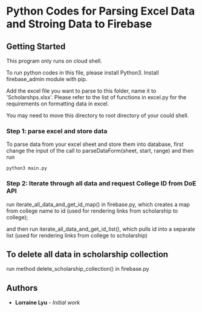 # Python Codes for Parsing Excel Data and Stroing Data to Firebase


## Getting Started

This program only runs on cloud shell.

To run python codes in this file, please install Python3. 
Install firebase_admin module with pip.

Add the excel file you want to parse to this folder, name it to 'Scholarshps.xlsx'. 
Please refer to the list of functions in excel.py for the requirements on formatting data in excel.

You may need to move this directory to root directory of your could shell.

### Step 1: parse excel and store data 

To parse data from your excel sheet and store them into database, 
first change the input of the call to parseDataForm(sheet, start, range) and then run 
```
python3 main.py
```

### Step 2: Iterate through all data and request College ID from DoE API

run iterate_all_data_and_get_id_map() in firebase.py, 
which creates a map from college name to id (used for rendering links from scholarship to college);

and then run iterate_all_data_and_get_id_list(),
which pulls id into a separate list (used for rendering links from college to scholarship)



## To delete all data in scholarship collection

run method delete_scholarship_collection() in firebase.py

## Authors

* **Lorraine Lyu** - *Initial work* 


